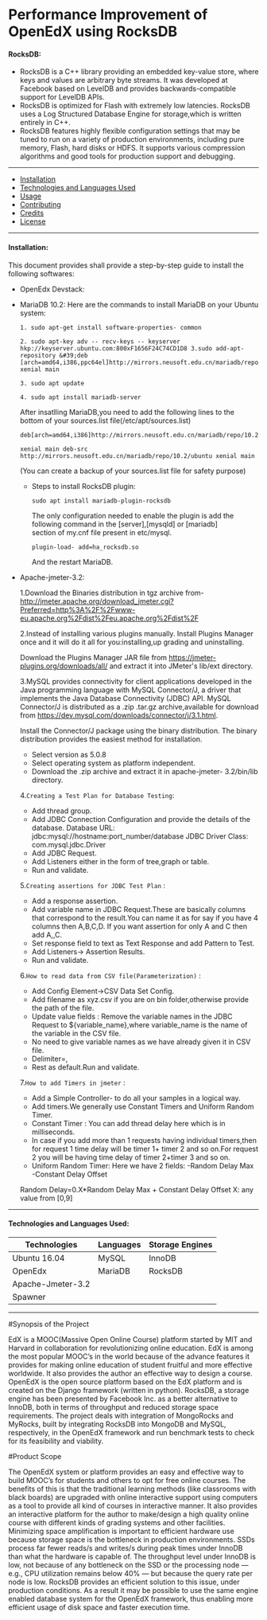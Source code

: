 # Performance Improvement of OpenEdX using RocksDB

#### RocksDB:
 * RocksDB is a C++ library providing an embedded key-value store, where keys and values are arbitrary byte streams. It was developed at Facebook based on LevelDB and provides backwards-compatible support for LevelDB APIs.
 * RocksDB is optimized for Flash with extremely low latencies. RocksDB uses a Log Structured Database Engine for storage,which is written entirely in C++.
 * RocksDB features highly flexible configuration settings that may be tuned to run on a variety of production environments, including pure memory, Flash, hard disks or HDFS. It supports various compression algorithms and good tools for production support and debugging.
 - - -
 
* [Installation](https://github.com/fresearchgroup/performance-improvement-of-openedx#installation)
* [Technologies and Languages Used](https://github.com/fresearchgroup/performance-improvement-of-openedx#technologies-and-languages-used)
* [Usage](https://github.com/fresearchgroup/performance-improvement-of-openedx#usage)
* [Contributing](https://github.com/fresearchgroup/performance-improvement-of-openedx#contributing)
* [Credits](https://github.com/fresearchgroup/performance-improvement-of-openedx#credits)
* [License](https://github.com/fresearchgroup/performance-improvement-of-openedx#license)

- - -
#### Installation:
This document provides shall provide a step-by-step guide to install the following softwares:

* OpenEdx Devstack:

* MariaDB 10.2: Here are the commands to install MariaDB on your Ubuntu system:
     ```
     1. sudo apt-get install software-properties- common
     ```
     ```
     2. sudo apt-key adv -- recv-keys -- keyserver hkp://keyserver.ubuntu.com:800xF1656F24C74CD1D8 3.sudo add-apt- repository &#39;deb [arch=amd64,i386,ppc64el]http://mirrors.neusoft.edu.cn/mariadb/repo/10.2/ubuntu xenial main
     ```
     ```
     3. sudo apt update
     ```
     ```
     4. sudo apt install mariadb-server
     ```
     
     After insatlling MariaDB,you need to add the following lines to the bottom of your sources.list file(/etc/apt/sources.list)
     ```
     deb[arch=amd64,i386]http://mirrors.neusoft.edu.cn/mariadb/repo/10.2/ubuntu
     ```
     ```
     xenial main deb-src http://mirrors.neusoft.edu.cn/mariadb/repo/10.2/ubuntu xenial main
     ```
     (You can create a backup of your sources.list file for safety purpose)
     
  * Steps to install RocksDB plugin:
     ```
     sudo apt install mariadb-plugin-rocksdb
     ```
     The only configuration needed to enable the plugin is add the following command in the [server],[mysqld] or [mariadb]    
     section of my.cnf file present in etc/mysql.
     ```
     plugin-load- add=ha_rocksdb.so
     ```
     And the restart MariaDB.
   
 * Apache-jmeter-3.2:
     
     1.Download the Binaries distribution in tgz archive from-
     http://jmeter.apache.org/download_jmeter.cgi?Preferred=http%3A%2F%2Fwww-eu.apache.org%2Fdist%2Feu.apache.org%2Fdist%2F
  
     2.Instead of installing various plugins manually. Install Plugins Manager once and it will do it all for you:installing,up
     grading and uninstalling.
  
     Download the Plugins Manager JAR file from https://jmeter-plugins.org/downloads/all/ and extract it into JMeter's lib/ext
     directory.
     
     3.MySQL provides connectivity for client applications developed in the Java programming language with MySQL Connector/J,
     a driver that implements the Java Database Connectivity (JDBC) API. MySQL Connector/J is distributed as a .zip .tar.gz
     archive,available for download from https://dev.mysql.com/downloads/connector/j/3.1.html.

     Install the Connector/J package using the binary distribution. The binary distribution provides the easiest method for 
     installation.
     
     * Select version as 5.0.8
     * Select operating system as platform independent.
     * Download the .zip archive and extract it in apache-jmeter- 3.2/bin/lib directory.
     
     4.`Creating a Test Plan for Database Testing`:
     
     * Add thread group.
     * Add JDBC Connection Configuration and provide the details of the database.
       Database URL: jdbc:mysql://hostname:port_number/database
       JDBC Driver Class: com.mysql.jdbc.Driver
     * Add JDBC Request.
     * Add Listeners either in the form of tree,graph or table.
     * Run and validate.
     
     5.`Creating assertions for JDBC Test Plan` :
     
     * Add a response assertion.
     * Add variable name in JDBC Request.These are basically columns that correspond to the result.You can name it as for say
     if you have 4 columns then A,B,C,D.
     If you want assertion for only A and C then add A,,C.
     * Set response field to text as Text Response and add Pattern to Test.
     * Add Listeners-&gt; Assertion Results.
     * Run and validate.
     
     6.`How to read data from CSV file(Parameterization)` :
     
     * Add Config Element-&gt;CSV Data Set Config.
     * Add filename as xyz.csv if you are on bin folder,otherwise provide the path of the file.
     * Update value fields : Remove the variable names in the JDBC Request to ${variable_name},where variable_name is the name
     of the variable in the CSV file.
     * No need to give variable names as we have already given it in CSV file.
     * Delimiter=,
     * Rest as default.Run and validate.
     
     7.`How to add Timers in jmeter` :
     
     * Add a Simple Controller- to do all your samples in a logical way.
     * Add timers.We generally use Constant Timers and Uniform Random Timer.
     * Constant Timer : You can add thread delay here which is in milliseconds.
     * In case if you add more than 1 requests having individual timers,then for request 1 time delay will be timer 1+ timer 2
     and so on.For request 2 you will be having time delay of timer 2+timer 3 and so on.
     * Uniform Random Timer: Here we have 2 fields:
     -Random Delay Max
     -Constant Delay Offset

     Random Delay=0.X*Random Delay Max + Constant Delay Offset
     X: any value from [0,9]
 ---    
     
     
#### Technologies and Languages Used:
    
 | Technologies      | Languages | Storage Engines | 
 |-------------------|-----------|-----------------|
 | Ubuntu 16.04      | MySQL     | InnoDB          |
 | OpenEdx           | MariaDB   | RocksDB         |    
 | Apache-Jmeter-3.2 | 
 | Spawner |
 
 ---

   

   



#Synopsis of the Project 

EdX is a MOOC(Massive Open Online Course) platform started by MIT and Harvard in collaboration for
revolutionizing online education. EdX is among the most popular MOOC’s in the world because of the
advance features it provides for making online education of student fruitful and more effective worldwide. It
also provides the author an effective way to design a course.
OpenEdX is the open source platform based on the EdX platform and is created on the Django framework
(written in python). RocksDB, a storage engine has been presented by Facebook Inc. as a better alternative to
InnoDB, both in terms of throughput and reduced storage space requirements.
The project deals with integration of MongoRocks and MyRocks, built by integrating RocksDB into
MongoDB and MySQL, respectively, in the OpenEdX framework and run benchmark tests to check for its
feasibility and viability.

#Product Scope

The OpenEdX system or platform provides an easy and effective way to build MOOC’s for students and
others to opt for free online courses. The benefits of this is that the traditional learning methods (like
classrooms with black boards) are upgraded with online interactive support using computers as a tool to
provide all kind of courses in interactive manner.
It also provides an interactive platform for the author to make/design a high quality online course with
different kinds of grading systems and other facilities.
Minimizing space amplification is important to efficient hardware use because storage space is the bottleneck
in production environments. SSDs process far fewer reads/s and writes/s during peak times under InnoDB
than what the hardware is capable of. The throughput level under InnoDB is low, not because of any
bottleneck on the SSD or the processing node — e.g., CPU utilization remains below 40% — but because the
query rate per node is low. RocksDB provides an efficient solution to this issue, under production conditions.
As a result it may be possible to use the same engine enabled database system for the OpenEdX framework,
thus enabling more efficient usage of disk space and faster execution time.

